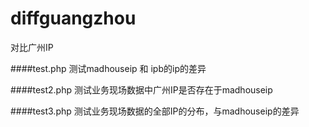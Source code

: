 # diffguangzhou
对比广州IP

####test.php
测试madhouseip 和 ipb的ip的差异

####test2.php
测试业务现场数据中广州IP是否存在于madhouseip

####test3.php
测试业务现场数据的全部IP的分布，与madhouseip的差异
